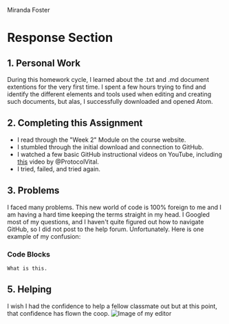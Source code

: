 Miranda Foster

# Response Section 

## 1. Personal Work
During this homework cycle, I learned about the .txt and .md document extentions for the very first time. I spent a few hours trying to find and identify the different elements and tools used when editing and creating such documents, but alas, I successfully downloaded and opened Atom.
## 2. Completing this Assignment
* I read through the "Week 2" Module on the course website.
* I stumbled through the initial download and connection to GitHub.
* I watched a few basic GitHub instructional videos on YouTube, including [this](https://www.youtube.com/watch?v=rVNFPj9jtb0) video by @ProtocolVital. 
* I tried, failed, and tried again.
## 3. Problems
I faced many problems. This new world of code is 100% foreign to me and I am having a hard time keeping the terms straight in my head. I Googled most of my questions, and I haven't quite figured out how to navigate GitHub, so I did not post to the help forum. Unfortunately. 
Here is one example of my confusion: 
### Code Blocks 
```
What is this.
```
## 5. Helping
I wish I had the confidence to help a fellow classmate out but at this point, that confidence has flown the coop. 
![Image of my editor](Foster_Markup_HW2.jpg)
